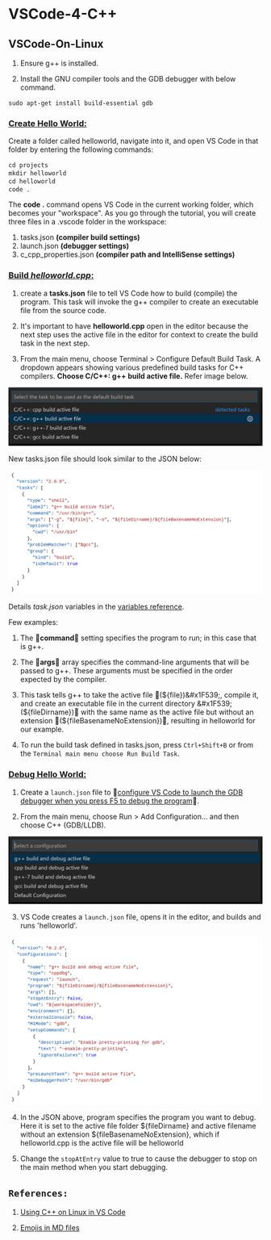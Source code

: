 # VSCode-4-C++

## VSCode-On-Linux

1. Ensure g++ is installed.

2. Install the GNU compiler tools and the GDB debugger with below command.

```
sudo apt-get install build-essential gdb
```

### <ins> Create Hello World: </ins>

Create a folder called helloworld, navigate into it, and open VS Code in that folder by entering the following commands:

```
cd projects
mkdir helloworld
cd helloworld
code .
```

The **code .** command opens VS Code in the current working folder, which becomes your "workspace". As you go through the tutorial, you will create three files in a .vscode folder in the workspace:

1. tasks.json **(compiler build settings)**
2. launch.json **(debugger settings)**
3. c_cpp_properties.json **(compiler path and IntelliSense settings)**

### <ins> Build *helloworld.cpp*: </ins>

1. create a **tasks.json** file to tell VS Code how to build (compile) the program. This task will invoke the g++ compiler to create an executable file from the source code.

2. It's important to have **helloworld.cpp** open in the editor because the next step uses the active file in the editor for context to create the build task in the next step.

3. From the main menu, choose Terminal > Configure Default Build Task. A dropdown appears showing various predefined build tasks for C++ compilers. **Choose C/C++: g++ build active file.** Refer image below.

![vscode](images/vscode-build-active-file.png)

New tasks.json file should look similar to the JSON below:

![vscode](images/vscode-tasks-json.png)

Details *task.json* variables in the [variables reference](https://code.visualstudio.com/docs/editor/variables-reference).

Few examples:

1. The &#x1F538;**command**&#x1F538; setting specifies the program to run; in this case that is g++.

2. The &#x1F538;**args**&#x1F538; array specifies the command-line arguments that will be passed to g++. These arguments must be specified in the order expected by the compiler.

3. This task tells g++ to take the active file &#x1F539;(${file})&#x1F539;, compile it, and create an executable file in the current directory &#x1F539;(${fileDirname})&#x1F539; with the same name as the active file but without an extension &#x1F539;(${fileBasenameNoExtension})&#x1F539;, resulting in helloworld for our example.

4. To run the build task defined in tasks.json, press ```Ctrl+Shift+B``` or from the ```Terminal main menu choose Run Build Task```.

### <ins> Debug Hello World: </ins>

1. Create a ```launch.json``` file to &#x1F539;<ins>configure VS Code to launch the GDB debugger when you press F5 to debug the program</ins>&#x1F539;.

2. From the main menu, choose Run > Add Configuration... and then choose C++ (GDB/LLDB).

![vscode](images/vscode-launch-json.png)

3. VS Code creates a ```launch.json``` file, opens it in the editor, and builds and runs 'helloworld'. 

![vscode](images/vscode-build-tasks-json.png)

4. In the JSON above, program specifies the program you want to debug. Here it is set to the active file folder ${fileDirname} and active filename without an extension ${fileBasenameNoExtension}, which if helloworld.cpp is the active file will be helloworld

5. Change the ```stopAtEntry``` value to true to cause the debugger to stop on the main method when you start debugging.

## ```References:```

1. [Using C++ on Linux in VS Code](https://code.visualstudio.com/docs/cpp/config-linux)

2. [Emojis in MD files](https://stackoverflow.com/questions/23904274/is-there-a-way-to-get-colored-text-in-github-flavored-markdown/41043795)
